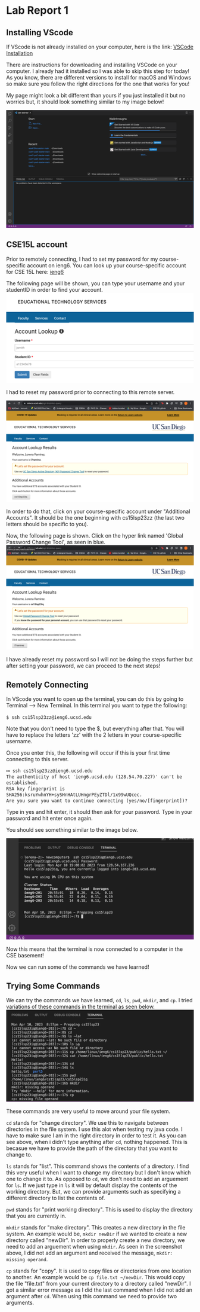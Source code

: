 # Lab Report 1


## Installing VScode

If VScode is not already installed on your computer, here is the link: [VSCode Installation](https://code.visualstudio.com/)

There are instructions for downloading and installing VSCode on your computer. I already had it installed so I was able to skip this step for today! 
As you know, there are different versions to install for macOS and Windows so make sure you follow the right directions for the one that works for you!

My page might look a bit different than yours if you just installed it but no worries but, it should look something similar to my image below!  


![VS Code Installation](vscodescreenshot.png)  





## CSE15L account
Prior to remotely connecting, I had to set my password for my course-specific account on ieng6. 
You can look up your course-specific account for CSE 15L here: [ieng6](https://sdacs.ucsd.edu/~icc/index.php)

The following page will be shown, you can type your username and your studentID in order to find your account.
![ieng6](ieng6(1).png)

I had to reset my password prior to connecting to this remote server. 

![ieng6](ieng6(2).png)

In order to do that, click on your course-specific account under "Additional Accounts". It should be the one beginning with cs15lsp23zz (the last two letters should be specific to you).

Now, the following page is shown. Click on the hyper link named 'Global Password Change Tool', as seen in blue. 
![ieng6](ieng6(3).png)

I have already reset my password so I will not be doing the steps further but after setting your password, we can proceed to the next steps!



## Remotely Connecting
In VScode you want to open up the terminal, you can do this by going to Terminal --> New Terminal.
In this terminal you want to type the following:

`$ ssh cs15lsp23zz@ieng6.ucsd.edu`

Note that you don't need to type the $, but everything after that.
You will have to replace the letters 'zz' with the 2 letters in your course-specific username.

Once you enter this, the following will occur if this is your first time connecting to this server.
```
⤇ ssh cs15lsp23zz@ieng6.ucsd.edu
The authenticity of host 'ieng6.ucsd.edu (128.54.70.227)' can't be established.
RSA key fingerprint is SHA256:ksruYwhnYH+sySHnHAtLUHngrPEyZTDl/1x99wUQcec.
Are you sure you want to continue connecting (yes/no/[fingerprint])? 
```

Type in yes and hit enter, it should then ask for your password. 
Type in your password and hit enter once again. 

You should see something similar to the image below. 

![Remotely Connecting](remotelyconnecting.png)

Now this means that the terminal is now connected to a computer in the CSE basement!

Now we can run some of the commands we have learned!

## Trying Some Commands

We can try the commands we have learned, `cd`, `ls`, `pwd`, `mkdir`, and `cp`.
I tried variations of these commands in the terminal as seen below. 
![Running Commands](runningcommands.png)

These commands are very useful to move around your file system. 

`cd` stands for "change directory". We use this to navigate between directories in the file system. I use this alot when testing my java code. I have to make sure I am in the right directory in order to test it. As you can see above, when i didn't type anything after `cd`, nothing happened. This is becasue we have to provide the path of the directory that you want to change to. 

`ls` stands for "list". This command shows the contents of a directory. I find this very useful when I want to change my directory but I don't know which one to change it to. As opposed to `cd`, we don't need to add an arguement for `ls`. If we just type in `ls` it will by default display the contents of the working directory. But, we can provide arguments such as specifying a different directory to list the contents of. 

`pwd` stands for "print working directory". This is used to display the directory that you are currently in. 

`mkdir` stands for "make directory". This creates a new directory in the file system. An example would be, `mkdir newDir` if we wanted to create a new directory called "newDir". In order to properly create a new directory, we need to add an arguement when using `mkdir`. As seen in the screenshot above, I did not add an argument and received the message, `mkdir: missing operand`.

`cp` stands for "copy". It is used to copy files or directories from one location to another. An example would be `cp file.txt ~/newDir`. This would copy the file "file.txt" from your current directory to a directory called "newDir". I got a similar error message as I did the last command when I did not add an argument after `cd`. When using this command we need to provide two arguments. 



